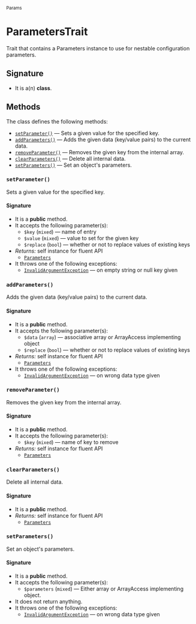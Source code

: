 <small>Params</small>

ParametersTrait
===============

Trait that contains a Parameters instance to use for nestable configuration parameters.

Signature
---------

- It is a(n) **class**.

Methods
-------

The class defines the following methods:

- [`setParameter()`](#setParameter) &mdash; Sets a given value for the specified key.
- [`addParameters()`](#addParameters) &mdash; Adds the given data (key/value pairs) to the current data.
- [`removeParameter()`](#removeParameter) &mdash; Removes the given key from the internal array.
- [`clearParameters()`](#clearParameters) &mdash; Delete all internal data.
- [`setParameters()`](#setParameters) &mdash; Set an object&#039;s parameters.

### `setParameter()` <a name="setParameter"></a>

Sets a given value for the specified key.

#### Signature

- It is a **public** method.
- It accepts the following parameter(s):
    - `$key` (`mixed`) &mdash; name of entry
    - `$value` (`mixed`) &mdash; value to set for the given key
    - `$replace` (`bool`) &mdash; whether or not to replace values of existing keys
- _Returns:_ self instance for fluent API
    - [`Parameters`](../Params/Parameters.md)
- It throws one of the following exceptions:
    - [`InvalidArgumentException`](http://php.net/class.InvalidArgumentException) &mdash; on empty string or null key given

### `addParameters()` <a name="addParameters"></a>

Adds the given data (key/value pairs) to the current data.

#### Signature

- It is a **public** method.
- It accepts the following parameter(s):
    - `$data` (`array`) &mdash; associative array or ArrayAccess implementing object
    - `$replace` (`bool`) &mdash; whether or not to replace values of existing keys
- _Returns:_ self instance for fluent API
    - [`Parameters`](../Params/Parameters.md)
- It throws one of the following exceptions:
    - [`InvalidArgumentException`](http://php.net/class.InvalidArgumentException) &mdash; on wrong data type given

### `removeParameter()` <a name="removeParameter"></a>

Removes the given key from the internal array.

#### Signature

- It is a **public** method.
- It accepts the following parameter(s):
    - `$key` (`mixed`) &mdash; name of key to remove
- _Returns:_ self instance for fluent API
    - [`Parameters`](../Params/Parameters.md)

### `clearParameters()` <a name="clearParameters"></a>

Delete all internal data.

#### Signature

- It is a **public** method.
- _Returns:_ self instance for fluent API
    - [`Parameters`](../Params/Parameters.md)

### `setParameters()` <a name="setParameters"></a>

Set an object&#039;s parameters.

#### Signature

- It is a **public** method.
- It accepts the following parameter(s):
    - `$parameters` (`mixed`) &mdash; Either array or ArrayAccess implementing object.
- It does not return anything.
- It throws one of the following exceptions:
    - [`InvalidArgumentException`](http://php.net/class.InvalidArgumentException) &mdash; on wrong data type given

